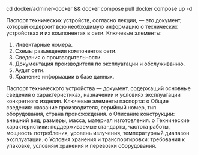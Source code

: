 cd docker/adminer-docker && docker compose pull
docker compose up -d


Паспорт технических устройств, согласно лекции, — это документ, который содержит всю необходимую информацию о технических устройствах и их компонентах в сети. 
Ключевые элементы:
1. Инвентарные номера.
2. Схемы размещения компонентов сети. 
3. Сведения о производительности.
4. Документация производителя по эксплуатации и обслуживанию.
5. Аудит сети.
6. Хранение информации в базе данных.

Паспорт технического устройства — документ, содержащий основные сведения о характеристиках, назначении и условиях эксплуатации конкретного изделия.
Ключевые элементы паспорта:
o	Общие сведения: название производителя, серийный номер, тип оборудования, страна происхождения.
o	Описание конструкции: внешний вид, размеры, масса, материал изготовления.
o	Технические характеристики: поддерживаемые стандарты, частота работы, мощность потребления, уровень излучения, температурный диапазон эксплуатации.
o	Условия хранения и транспортировки: требования к упаковке, условиям хранения и перевозки оборудования.